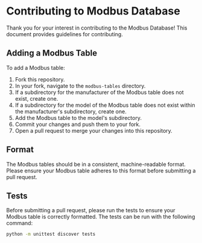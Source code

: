 # Contributing to Modbus Database

Thank you for your interest in contributing to the Modbus Database! This document provides guidelines for contributing.

## Adding a Modbus Table

To add a Modbus table:

1. Fork this repository.
2. In your fork, navigate to the `modbus-tables` directory.
3. If a subdirectory for the manufacturer of the Modbus table does not exist, create one.
4. If a subdirectory for the model of the Modbus table does not exist within the manufacturer's subdirectory, create one.
5. Add the Modbus table to the model's subdirectory.
6. Commit your changes and push them to your fork.
7. Open a pull request to merge your changes into this repository.

## Format

The Modbus tables should be in a consistent, machine-readable format. Please ensure your Modbus table adheres to this format before submitting a pull request.

## Tests

Before submitting a pull request, please run the tests to ensure your Modbus table is correctly formatted. The tests can be run with the following command:

```bash
python -m unittest discover tests